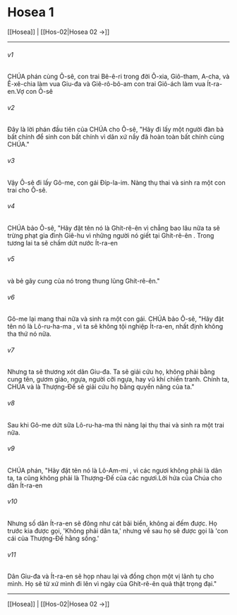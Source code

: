 # Hosea 1

[[Hosea]] | [[Hos-02|Hosea 02 →]]
***



###### v1 
CHÚA phán cùng Ô-sê, con trai Bê-ê-ri trong đời Ô-xia, Giô-tham, A-cha, và Ê-xê-chia làm vua Giu-đa và Giê-rô-bô-am con trai Giô-ách làm vua Ít-ra-en.Vợ con Ô-sê 

###### v2 
Đây là lời phán đầu tiên của CHÚA cho Ô-sê, "Hãy đi lấy một người đàn bà bất chính để sinh con bất chính vì dân xứ nầy đã hoàn toàn bất chính cùng CHÚA." 

###### v3 
Vậy Ô-sê đi lấy Gô-me, con gái Đíp-la-im. Nàng thụ thai và sinh ra một con trai cho Ô-sê. 

###### v4 
CHÚA bảo Ô-sê, "Hãy đặt tên nó là Ghít-rê-ên vì chẳng bao lâu nữa ta sẽ trừng phạt gia đình Giê-hu vì những người nó giết tại Ghít-rê-ên . Trong tương lai ta sẽ chấm dứt nước Ít-ra-en 

###### v5 
và bẻ gãy cung của nó trong thung lũng Ghít-rê-ên." 

###### v6 
Gô-me lại mang thai nữa và sinh ra một con gái. CHÚA bảo Ô-sê, "Hãy đặt tên nó là Lô-ru-ha-ma , vì ta sẽ không tội nghiệp Ít-ra-en, nhất định không tha thứ nó nữa. 

###### v7 
Nhưng ta sẽ thương xót dân Giu-đa. Ta sẽ giải cứu họ, không phải bằng cung tên, gươm giáo, ngựa, người cỡi ngựa, hay vũ khí chiến tranh. Chính ta, CHÚA và là Thượng-Đế sẽ giải cứu họ bằng quyền năng của ta." 

###### v8 
Sau khi Gô-me dứt sữa Lô-ru-ha-ma thì nàng lại thụ thai và sinh ra một trai nữa. 

###### v9 
CHÚA phán, "Hãy đặt tên nó là Lô-Am-mi , vì các ngươi không phải là dân ta, ta cũng không phải là Thượng-Đế của các ngươi.Lời hứa của Chúa cho dân Ít-ra-en 

###### v10 
Nhưng số dân Ít-ra-en sẽ đông như cát bãi biển, không ai đếm được. Họ trước kia được gọi, 'Không phải dân ta,' nhưng về sau họ sẽ được gọi là 'con cái của Thượng-Đế hằng sống.' 

###### v11 
Dân Giu-đa và Ít-ra-en sẽ họp nhau lại và đồng chọn một vị lãnh tụ cho mình. Họ sẽ từ xứ mình đi lên vì ngày của Ghít-rê-ên quả thật trọng đại."

***
[[Hosea]] | [[Hos-02|Hosea 02 →]]

